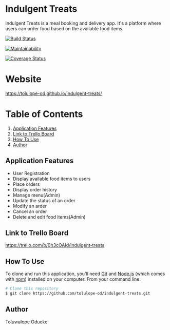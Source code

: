 # Indulgent Treats

Indulgent Treats is a meal booking and delivery app. It's a platform where users can order food based on the available food items.

[![Build Status](https://travis-ci.org/tolulope-od/indulgent-treats.svg?branch=develop)](https://travis-ci.org/tolulope-od/indulgent-treats)

[![Maintainability](https://api.codeclimate.com/v1/badges/29891876508099425779/maintainability)](https://codeclimate.com/github/tolulope-od/indulgent-treats/maintainability)

[![Coverage Status](https://coveralls.io/repos/github/tolulope-od/indulgent-treats/badge.svg?branch=develop)](https://coveralls.io/github/tolulope-od/indulgent-treats?branch=develop)


# Website

https://tolulope-od.github.io/indulgent-treats/

# Table of Contents

1. <a href="#application-features">Application Features</a>
2. <a href="#trello-board">Link to Trello Board</a>
3. <a href="#how-to-use">How To Use</a>
4. <a href="#author">Author</a>

## Application Features

- User Registration
- Display available food items to users
- Place orders
- Display order history
- Manage menu(Admin)
- Update the status of an order
- Modify an arder
- Cancel an order
- Delete and edit food items(Admin)

## Link to Trello Board

https://trello.com/b/0h3cOAId/indulgent-treats

## How To Use

To clone and run this application, you'll need [Git](https://git-scm.com) and [Node.js](https://nodejs.org/en/download/) (which comes with [npm](http://npmjs.com)) installed on your computer. From your command line:

```bash
# Clone this repository
$ git clone https://github.com/tolulope-od/indulgent-treats.git
```

## Author

Toluwalope Odueke
